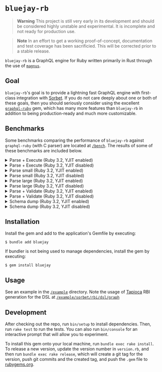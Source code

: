# `bluejay-rb`

> **Warning**
> This project is still very early in its development and should be considered highly unstable and experimental. It is incomplete and not ready for production use.

> **Note**
> In an effort to get a working proof-of-concept, documentation and test coverage has been sacrificied. This will be corrected prior to a stable release.

`bluejay-rb` is a GraphQL engine for Ruby written primarily in Rust through the use of [`magnus`](https://github.com/matsadler/magnus).

## Goal

`bluejay-rb`'s goal is to provide a lightning fast GraphQL engine with first-class integration with [Sorbet](https://sorbet.org/). If you do not care deeply about one or both of these goals, then you should seriously consider using the excellent [`graphql-ruby`](https://graphql-ruby.org) gem, which has many more features than `bluejay-rb` in addition to being production-ready and much more customizable.

## Benchmarks

Some benchmarks comparing the performance of `bluejay-rb` against `graphql-ruby` (with C parser) are located at [`/bench`](/bench). The results of some of these benchmarks are included below.

<!---benchmark result start-->
<details>
  <summary>Parse + Execute (Ruby 3.2, YJIT enabled)</summary>

  ```
  Profiling IPS:
  Warming up --------------------------------------
               graphql   174.000  i/100ms
               bluejay     1.918k i/100ms
  Calculating -------------------------------------
               graphql      1.855k (± 1.6%) i/s -      9.396k in   5.065922s
               bluejay     19.211k (± 1.9%) i/s -     97.818k in   5.093590s
  
  Comparison:
               bluejay:    19211.2 i/s
               graphql:     1855.2 i/s - 10.36x  (± 0.00) slower
  
  Profiling Ruby memory allocations:
  Calculating -------------------------------------
               graphql    46.560k memsize (     2.736k retained)
                         421.000  objects (    41.000  retained)
                          12.000  strings (    11.000  retained)
               bluejay     5.256k memsize (    40.000  retained)
                          40.000  objects (     1.000  retained)
                           0.000  strings (     0.000  retained)
  
  Comparison:
               bluejay:       5256 allocated
               graphql:      46560 allocated - 8.86x more
  ```
</details>

<details>
  <summary>Parse + Execute (Ruby 3.2, YJIT disabled)</summary>

  ```
  Profiling IPS:
  Warming up --------------------------------------
               graphql    76.000  i/100ms
               bluejay     1.863k i/100ms
  Calculating -------------------------------------
               graphql    769.155  (± 2.5%) i/s -      3.876k in   5.042593s
               bluejay     15.666k (±14.0%) i/s -     78.246k in   5.092916s
  
  Comparison:
               bluejay:    15666.4 i/s
               graphql:      769.2 i/s - 20.37x  (± 0.00) slower
  
  Profiling Ruby memory allocations:
  Calculating -------------------------------------
               graphql    46.560k memsize (    21.752k retained)
                         421.000  objects (   197.000  retained)
                          12.000  strings (    12.000  retained)
               bluejay     5.256k memsize (     5.016k retained)
                          40.000  objects (    34.000  retained)
                           0.000  strings (     0.000  retained)
  
  Comparison:
               bluejay:       5256 allocated
               graphql:      46560 allocated - 8.86x more
  ```
</details>

<details>
  <summary>Parse small (Ruby 3.2, YJIT enabled)</summary>

  ```
  Profiling IPS:
  Warming up --------------------------------------
               bluejay    34.094k i/100ms
               graphql     6.013k i/100ms
  Calculating -------------------------------------
               bluejay    378.550k (± 6.3%) i/s -      1.909M in   5.068259s
               graphql     66.332k (± 3.4%) i/s -    336.728k in   5.083624s
  
  Comparison:
               bluejay:   378550.3 i/s
               graphql:    66331.9 i/s - 5.71x  (± 0.00) slower
  
  Profiling Ruby memory allocations:
  Calculating -------------------------------------
               bluejay     0.000  memsize (     0.000  retained)
                           0.000  objects (     0.000  retained)
                           0.000  strings (     0.000  retained)
               graphql     6.192k memsize (     2.816k retained)
                          70.000  objects (    37.000  retained)
                           6.000  strings (     6.000  retained)
  
  Comparison:
               bluejay:          0 allocated
               graphql:       6192 allocated - Infx more
  ```
</details>

<details>
  <summary>Parse small (Ruby 3.2, YJIT disabled)</summary>

  ```
  Profiling IPS:
  Warming up --------------------------------------
               bluejay    40.542k i/100ms
               graphql     5.898k i/100ms
  Calculating -------------------------------------
               bluejay    391.927k (± 3.3%) i/s -      1.987M in   5.074515s
               graphql     59.036k (± 2.4%) i/s -    300.798k in   5.098254s
  
  Comparison:
               bluejay:   391927.4 i/s
               graphql:    59036.0 i/s - 6.64x  (± 0.00) slower
  
  Profiling Ruby memory allocations:
  Calculating -------------------------------------
               bluejay     0.000  memsize (     0.000  retained)
                           0.000  objects (     0.000  retained)
                           0.000  strings (     0.000  retained)
               graphql     6.192k memsize (     0.000  retained)
                          70.000  objects (     0.000  retained)
                           6.000  strings (     0.000  retained)
  
  Comparison:
               bluejay:          0 allocated
               graphql:       6192 allocated - Infx more
  ```
</details>

<details>
  <summary>Parse large (Ruby 3.2, YJIT enabled)</summary>

  ```
  Profiling IPS:
  Warming up --------------------------------------
               bluejay   185.000  i/100ms
               graphql    29.000  i/100ms
  Calculating -------------------------------------
               bluejay      2.001k (± 4.6%) i/s -      9.990k in   5.003540s
               graphql    307.259  (± 2.0%) i/s -      1.537k in   5.004389s
  
  Comparison:
               bluejay:     2001.0 i/s
               graphql:      307.3 i/s - 6.51x  (± 0.00) slower
  
  Profiling Ruby memory allocations:
  Calculating -------------------------------------
               bluejay     0.000  memsize (     0.000  retained)
                           0.000  objects (     0.000  retained)
                           0.000  strings (     0.000  retained)
               graphql     1.425M memsize (   556.448k retained)
                          16.001k objects (     7.541k retained)
                          50.000  strings (    50.000  retained)
  
  Comparison:
               bluejay:          0 allocated
               graphql:    1425400 allocated - Infx more
  ```
</details>

<details>
  <summary>Parse large (Ruby 3.2, YJIT disabled)</summary>

  ```
  Profiling IPS:
  Warming up --------------------------------------
               bluejay   213.000  i/100ms
               graphql    26.000  i/100ms
  Calculating -------------------------------------
               bluejay      2.114k (± 2.4%) i/s -     10.650k in   5.041848s
               graphql    264.455  (± 1.9%) i/s -      1.326k in   5.016031s
  
  Comparison:
               bluejay:     2113.5 i/s
               graphql:      264.5 i/s - 7.99x  (± 0.00) slower
  
  Profiling Ruby memory allocations:
  Calculating -------------------------------------
               bluejay     0.000  memsize (     0.000  retained)
                           0.000  objects (     0.000  retained)
                           0.000  strings (     0.000  retained)
               graphql     1.425M memsize (     0.000  retained)
                          16.001k objects (     0.000  retained)
                          50.000  strings (     0.000  retained)
  
  Comparison:
               bluejay:          0 allocated
               graphql:    1425400 allocated - Infx more
  ```
</details>

<details>
  <summary>Parse + Validate (Ruby 3.2, YJIT enabled)</summary>

  ```
  Profiling IPS:
  Warming up --------------------------------------
               graphql   490.000  i/100ms
               bluejay     5.776k i/100ms
  Calculating -------------------------------------
               graphql      4.954k (± 1.6%) i/s -     24.990k in   5.045508s
               bluejay     57.782k (± 2.1%) i/s -    294.576k in   5.100498s
  
  Comparison:
               bluejay:    57781.9 i/s
               graphql:     4954.2 i/s - 11.66x  (± 0.00) slower
  
  Profiling Ruby memory allocations:
  Calculating -------------------------------------
               graphql    33.392k memsize (    12.200k retained)
                         383.000  objects (   152.000  retained)
                          17.000  strings (    13.000  retained)
               bluejay    40.000  memsize (    40.000  retained)
                           1.000  objects (     1.000  retained)
                           0.000  strings (     0.000  retained)
  
  Comparison:
               bluejay:         40 allocated
               graphql:      33392 allocated - 834.80x more
  ```
</details>

<details>
  <summary>Parse + Validate (Ruby 3.2, YJIT disabled)</summary>

  ```
  Profiling IPS:
  Warming up --------------------------------------
               graphql   322.000  i/100ms
               bluejay     5.771k i/100ms
  Calculating -------------------------------------
               graphql      3.229k (± 3.1%) i/s -     16.422k in   5.090853s
               bluejay     57.412k (± 2.5%) i/s -    288.550k in   5.029144s
  
  Comparison:
               bluejay:    57411.9 i/s
               graphql:     3229.3 i/s - 17.78x  (± 0.00) slower
  
  Profiling Ruby memory allocations:
  Calculating -------------------------------------
               graphql    33.304k memsize (    12.320k retained)
                         381.000  objects (   155.000  retained)
                          15.000  strings (    13.000  retained)
               bluejay    40.000  memsize (    40.000  retained)
                           1.000  objects (     1.000  retained)
                           0.000  strings (     0.000  retained)
  
  Comparison:
               bluejay:         40 allocated
               graphql:      33304 allocated - 832.60x more
  ```
</details>

<details>
  <summary>Schema dump (Ruby 3.2, YJIT enabled)</summary>

  ```
  Profiling IPS:
  Warming up --------------------------------------
               graphql   276.000  i/100ms
               bluejay     7.498k i/100ms
  Calculating -------------------------------------
               graphql      2.348k (±11.8%) i/s -     11.592k in   5.011382s
               bluejay     72.191k (± 1.8%) i/s -    367.402k in   5.090947s
  
  Comparison:
               bluejay:    72190.7 i/s
               graphql:     2348.4 i/s - 30.74x  (± 0.00) slower
  
  Profiling Ruby memory allocations:
  Calculating -------------------------------------
               graphql    56.872k memsize (     0.000  retained)
                         518.000  objects (     0.000  retained)
                          50.000  strings (     0.000  retained)
               bluejay   640.000  memsize (     0.000  retained)
                           1.000  objects (     0.000  retained)
                           1.000  strings (     0.000  retained)
  
  Comparison:
               bluejay:        640 allocated
               graphql:      56872 allocated - 88.86x more
  ```
</details>

<details>
  <summary>Schema dump (Ruby 3.2, YJIT disabled)</summary>

  ```
  Profiling IPS:
  Warming up --------------------------------------
               graphql   202.000  i/100ms
               bluejay     5.212k i/100ms
  Calculating -------------------------------------
               graphql      1.982k (± 9.1%) i/s -      9.898k in   5.041775s
               bluejay     73.624k (± 2.4%) i/s -    370.052k in   5.029246s
  
  Comparison:
               bluejay:    73624.0 i/s
               graphql:     1981.9 i/s - 37.15x  (± 0.00) slower
  
  Profiling Ruby memory allocations:
  Calculating -------------------------------------
               graphql    56.872k memsize (   944.000  retained)
                         518.000  objects (    12.000  retained)
                          50.000  strings (     4.000  retained)
               bluejay   640.000  memsize (     0.000  retained)
                           1.000  objects (     0.000  retained)
                           1.000  strings (     0.000  retained)
  
  Comparison:
               bluejay:        640 allocated
               graphql:      56872 allocated - 88.86x more
  ```
</details>
<!---benchmark result end-->

## Installation

Install the gem and add to the application's Gemfile by executing:

    $ bundle add bluejay

If bundler is not being used to manage dependencies, install the gem by executing:

    $ gem install bluejay

## Usage

See an example in the [`/example`](/example) directory. Note the usage of [Tapioca](https://github.com/Shopify/tapioca) RBI generation for the DSL at [`/example/sorbet/rbi/dsl/graph`](/example/sorbet/rbi/dsl/graph)

## Development

After checking out the repo, run `bin/setup` to install dependencies. Then, run `rake test` to run the tests. You can also run `bin/console` for an interactive prompt that will allow you to experiment.

To install this gem onto your local machine, run `bundle exec rake install`. To release a new version, update the version number in `version.rb`, and then run `bundle exec rake release`, which will create a git tag for the version, push git commits and the created tag, and push the `.gem` file to [rubygems.org](https://rubygems.org).
